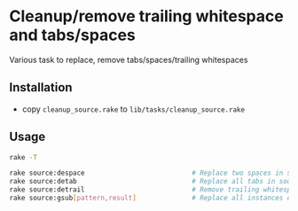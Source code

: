 # Cleanup/remove trailing whitespace and tabs/spaces

Various task to replace, remove tabs/spaces/trailing whitespaces

## Installation

* copy `cleanup_source.rake` to `lib/tasks/cleanup_source.rake`


## Usage

```bash
rake -T

rake source:despace                           # Replace two spaces in source code files with tab
rake source:detab                             # Replace all tabs in source code files with two spaces
rake source:detrail                           # Remove trailing whitespace on the ends of lines
rake source:gsub[pattern,result]              # Replace all instances of {pattern} with {result}
```
